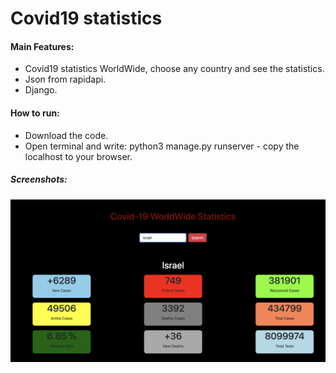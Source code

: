 # Covid19 statistics
 
#### Main Features:
* Covid19 statistics WorldWide, choose any country and see the statistics.
* Json from rapidapi.
* Django.

#### How to run:
* Download the code.
* Open terminal and write: python3 manage.py runserver - copy the localhost to your browser.


##### Screenshots:
![alt text](https://github.com/ShainHaroni/Covid19data/blob/main/covid19/screenshots/Data.png)

